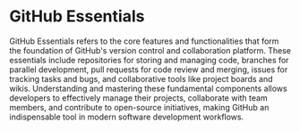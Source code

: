 # GitHub Essentials

GitHub Essentials refers to the core features and functionalities that form the foundation of GitHub's version control and collaboration platform. These essentials include repositories for storing and managing code, branches for parallel development, pull requests for code review and merging, issues for tracking tasks and bugs, and collaborative tools like project boards and wikis. Understanding and mastering these fundamental components allows developers to effectively manage their projects, collaborate with team members, and contribute to open-source initiatives, making GitHub an indispensable tool in modern software development workflows.